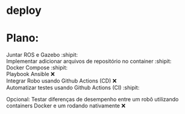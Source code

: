 # deploy


# Plano:

Juntar ROS e Gazebo  :shipit:    
Implementar adicionar arquivos de repositório no container :shipit:   
Docker Compose :shipit:  
Playbook Ansible :x:  
Integrar Robo usando Github Actions (CD) :x:  
Automatizar testes usando Github Actions (CI) :shipit:


Opcional:
Testar diferenças de desempenho entre um robô utilizando containers Docker e um rodando nativamente :x:  
